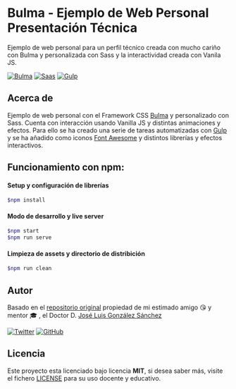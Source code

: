 # Bulma - Ejemplo de Web Personal Presentación Técnica

Ejemplo de web personal para un perfil técnico creada con mucho cariño con Bulma y personalizada con Sass y la interactividad creada con Vanila JS.

[![Bulma](https://img.shields.io/badge/Bulma-%20Ready-00d1b2)](https://bulma.io/made-with-bulma/)
[![Saas](https://img.shields.io/badge/Sass-%20Ready-ff69b4)](https://sass-lang.com/)
[![Gulp](https://img.shields.io/badge/Gulp-%20Ready-cf4647)](https://gulpjs.com/)


## Acerca de
Ejemplo de web personal con el Framework CSS [Bulma](https://bulma.io/) y personalizado con Sass. Cuenta con interacción usando Vanilla JS y distintas animaciones y efectos. Para ello se ha creado una serie de tareas automatizadas con [Gulp](https://gulpjs.com/) y se ha añadido como iconos [Font Awesome](https://fontawesome.com/) y distintos librerías y efectos interactivos. 

## Funcionamiento con npm:

#### Setup y configuración de librerías

```bash
$npm install
```

#### Modo de desarrollo y live server

```bash
$npm start
$npm run serve
```

#### Limpieza de assets y directorio de distribición

```bash
$npm run clean
```

## Autor

Basado en el [repositorio original](https://github.com/joseluisgs/bulma-personal-web) propiedad de mi estimado amigo :kissing_heart: y mentor :mortar_board: , el Doctor D. [José Luis González Sánchez](https://twitter.com/joseluisgonsan)

[![Twitter](https://img.shields.io/twitter/follow/joseluisgonsan?style=social)](https://twitter.com/joseluisgonsan)
[![GitHub](https://img.shields.io/github/followers/joseluisgs?style=social)](https://github.com/joseluisgs)

## Licencia

Este proyecto esta licenciado bajo licencia **MIT**, si desea saber más, visite el fichero
[LICENSE](./LICENSE) para su uso docente y educativo.
